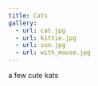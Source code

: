 ```yaml
---
title: Cats
gallery:
  - url: cat.jpg
  - url: kittie.jpg
  - url: sun.jpg
  - url: with_mouse.jpg
---
```

a few cute kats